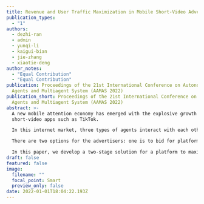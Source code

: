 ```yaml
---
title: Revenue and User Traffic Maximization in Mobile Short-Video Advertising
publication_types:
  - "1"
authors:
  - dezhi-ran
  - admin
  - yunqi-li
  - kaigui-bian
  - jie-zhang
  - xiaotie-deng
author_notes:
  - "Equal Contribution"
  - "Equal Contribution"
publication: Proceedings of the 21st International Conference on Autonomous
  Agents and Multiagent System (AAMAS 2022)
publication_short: Proceedings of the 21st International Conference on Autonomous
  Agents and Multiagent System (AAMAS 2022)
abstract: >-
  A new mobile attention economy has emerged with the explosive growth of
  short-video apps such as TikTok. 

  In this internet market, three types of agents interact with each other: the platform, influencers, and advertisers. A short-video platform encourages its influencers to attract users by creating appealing content through short-form videos and allows advertisers to display their ads in short-form videos. 

  There are two options for the advertisers: one is to bid for platform advert slots in a similar way to search engine auctions; the other is to pay an influencer to make engaging short videos and promote them through the influencer's channel. The second option will generate a higher conversion ratio if advertisers choose the right influencers whose followers match their target market. Although displaying influencer ads will generate less revenue, it is more engaging than platform ads, which is better for maintaining user traffic. Therefore, it is crucial for a platform to balance these factors by establishing a sustainable business agreement with its influencers and advertisers.

  In this paper, we develop a two-stage solution for a platform to maximize short-term revenue and long-term user traffic maintenance. In the first stage, we estimate the impact of user traffic generated by displaying influencer ads and characterize the user traffic the platform should allocate to influencers for overall revenue maximization. In the second stage, we devise an optimal (1-1/e)-competitive algorithm for ad slot allocation. To complement this analysis, we examine the ratio of the revenue generated by our online algorithm to the optimal offline revenue. Our simulation results show that this ratio is 0.94 on average, which is much higher than (1-1/e) and outperforms four baseline algorithms. 
draft: false
featured: false
image:
  filename: ""
  focal_point: Smart
  preview_only: false
date: 2022-01-01T18:04:22.193Z
---
```

